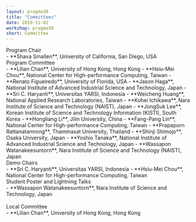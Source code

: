 ```yaml
---
layout: pragma38
title: "Committees"
date: 2019-11-02
workshop: pragma38
short: Committee
---
```


<div class="border38">Program Chair</div>
- **Shava Smallen**, University of California, San Diego, USA

<br>

<div class="border38">Program Committee</div>
- **Lilian Chan**, University of Hong Kong, Hong Kong
- **Hsiu-Mei Chou**, National Center for High-performance Computing, Taiwan
- **Renato Figueiredo**, University of Florida, USA
- **Jason Haga**, National Institute of Advanced Industrial Science and Technology, Japan
- **Sri C. Haryanti**, Universitas YARSI, Indonesia
- **Weicheng Huang**, National Applied Research Laboratories, Taiwan
- **Kohei Ichikawa**, Nara Institute of Science and Technology (NAIST), Japan
- **JongSuk Lee**, Korean Institute of Science and Technology Information (KISTI), South Korea
- **Hongliang Li**, Jilin University, China
- **Fang-Pang Lin**, National Center for High-performance Computing, Taiwan
- **Prapaporn Rattanatamrong**, Thammasat University, Thailand
- **Shinji Shimojo**, Osaka University, Japan
- **Yoshio Tanaka**, National Institute of Advanced Industrial Science and Technology, Japan
- **Wassapon Watanakeesuntorn**, Nara Institute of Science and Technology (NAIST), Japan 

<br>

<div class="border38">Demo Chairs</div>
- **Sri C. Haryanti**, Universitas YARSI, Indonesia
- **Hsiu-Mei Chou**, National Center for High-performance Computing, Taiwan

<br>

<div class="border38">Student Poster and Lightning Talks</div>
- **Wassapon Watanakeesuntorn**, Nara Institute of Science and Technology, Japan
<br><br>

<div class="border38">Local Committee</div>
- **Lilian Chan**, University of Hong Kong, Hong Kong
